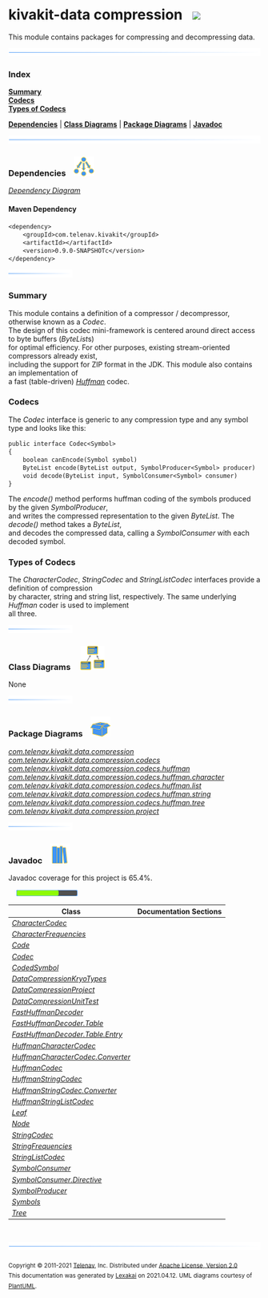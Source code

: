 # kivakit-data compression &nbsp;&nbsp;![](../../documentation/images/compress-52.png)

This module contains packages for compressing and decompressing data.

![](documentation/images/horizontal-line.png)

### Index

[**Summary**](#summary)  
[**Codecs**](#codecs)  
[**Types of Codecs**](#types-of-codecs)  

[**Dependencies**](#dependencies) | [**Class Diagrams**](#class-diagrams) | [**Package Diagrams**](#package-diagrams) | [**Javadoc**](#javadoc)

![](documentation/images/horizontal-line.png)

### Dependencies <a name="dependencies"></a> &nbsp;&nbsp; ![](documentation/images/dependencies-40.png)

[*Dependency Diagram*](documentation/diagrams/dependencies.svg)

#### Maven Dependency

    <dependency>
        <groupId>com.telenav.kivakit</groupId>
        <artifactId></artifactId>
        <version>0.9.0-SNAPSHOTc</version>
    </dependency>

![](documentation/images/short-horizontal-line.png)

[//]: # (start-user-text)

### Summary <a name = "summary"></a>

This module contains a definition of a compressor / decompressor, otherwise known as a *Codec*.   
The design of this codec mini-framework is centered around direct access to byte buffers (*ByteList*s)  
for optimal efficiency. For other purposes, existing stream-oriented compressors already exist,  
including the support for ZIP format in the JDK. This module also contains an implementation of  
a fast (table-driven) [*Huffman*](https://en.wikipedia.org/wiki/Huffman_coding) codec.

### Codecs <a name = "codecs"></a>

The *Codec* interface is generic to any compression type and any symbol type and looks like this:

    public interface Codec<Symbol>
    {
        boolean canEncode(Symbol symbol)
        ByteList encode(ByteList output, SymbolProducer<Symbol> producer)
        void decode(ByteList input, SymbolConsumer<Symbol> consumer)
    }

The *encode()* method performs huffman coding of the symbols produced by the given *SymbolProducer*,  
and writes the compressed representation to the given *ByteList*. The *decode()* method takes a *ByteList*,  
and decodes the compressed data, calling a *SymbolConsumer* with each decoded symbol.

### Types of Codecs <a name = "character"></a>

The *CharacterCodec*, *StringCodec* and *StringListCodec* interfaces provide a definition of compression  
by character, string and string list, respectively. The same underlying *Huffman* coder is used to implement  
all three.

[//]: # (end-user-text)

![](documentation/images/short-horizontal-line.png)

### Class Diagrams <a name="class-diagrams"></a> &nbsp; &nbsp; ![](documentation/images/diagram-48.png)

None

![](documentation/images/short-horizontal-line.png)

### Package Diagrams <a name="package-diagrams"></a> &nbsp;&nbsp; ![](documentation/images/box-40.png)

[*com.telenav.kivakit.data.compression*](documentation/diagrams/com.telenav.kivakit.data.compression.svg)  
[*com.telenav.kivakit.data.compression.codecs*](documentation/diagrams/com.telenav.kivakit.data.compression.codecs.svg)  
[*com.telenav.kivakit.data.compression.codecs.huffman*](documentation/diagrams/com.telenav.kivakit.data.compression.codecs.huffman.svg)  
[*com.telenav.kivakit.data.compression.codecs.huffman.character*](documentation/diagrams/com.telenav.kivakit.data.compression.codecs.huffman.character.svg)  
[*com.telenav.kivakit.data.compression.codecs.huffman.list*](documentation/diagrams/com.telenav.kivakit.data.compression.codecs.huffman.list.svg)  
[*com.telenav.kivakit.data.compression.codecs.huffman.string*](documentation/diagrams/com.telenav.kivakit.data.compression.codecs.huffman.string.svg)  
[*com.telenav.kivakit.data.compression.codecs.huffman.tree*](documentation/diagrams/com.telenav.kivakit.data.compression.codecs.huffman.tree.svg)  
[*com.telenav.kivakit.data.compression.project*](documentation/diagrams/com.telenav.kivakit.data.compression.project.svg)  

![](documentation/images/short-horizontal-line.png)

### Javadoc <a name="javadoc"></a> &nbsp;&nbsp; ![](documentation/images/books-40.png)

Javadoc coverage for this project is 65.4%.  
  
&nbsp; &nbsp;  ![](documentation/images/meter-70-12.png)



| Class | Documentation Sections |
|---|---|
| [*CharacterCodec*](https://telenav.github.io/kivakit-extensions/javadoc/kivakit.data.compression/com/telenav/kivakit/data/compression/codecs/CharacterCodec.html) |  |  
| [*CharacterFrequencies*](https://telenav.github.io/kivakit-extensions/javadoc/kivakit.data.compression/com/telenav/kivakit/data/compression/codecs/huffman/character/CharacterFrequencies.html) |  |  
| [*Code*](https://telenav.github.io/kivakit-extensions/javadoc/kivakit.data.compression/com/telenav/kivakit/data/compression/codecs/huffman/tree/Code.html) |  |  
| [*Codec*](https://telenav.github.io/kivakit-extensions/javadoc/kivakit.data.compression/com/telenav/kivakit/data/compression/Codec.html) |  |  
| [*CodedSymbol*](https://telenav.github.io/kivakit-extensions/javadoc/kivakit.data.compression/com/telenav/kivakit/data/compression/codecs/huffman/tree/CodedSymbol.html) |  |  
| [*DataCompressionKryoTypes*](https://telenav.github.io/kivakit-extensions/javadoc/kivakit.data.compression/com/telenav/kivakit/data/compression/project/DataCompressionKryoTypes.html) |  |  
| [*DataCompressionProject*](https://telenav.github.io/kivakit-extensions/javadoc/kivakit.data.compression/com/telenav/kivakit/data/compression/project/DataCompressionProject.html) |  |  
| [*DataCompressionUnitTest*](https://telenav.github.io/kivakit-extensions/javadoc/kivakit.data.compression/com/telenav/kivakit/data/compression/project/DataCompressionUnitTest.html) |  |  
| [*FastHuffmanDecoder*](https://telenav.github.io/kivakit-extensions/javadoc/kivakit.data.compression/com/telenav/kivakit/data/compression/codecs/huffman/FastHuffmanDecoder.html) |  |  
| [*FastHuffmanDecoder.Table*](https://telenav.github.io/kivakit-extensions/javadoc/kivakit.data.compression/com/telenav/kivakit/data/compression/codecs/huffman/FastHuffmanDecoder.Table.html) |  |  
| [*FastHuffmanDecoder.Table.Entry*](https://telenav.github.io/kivakit-extensions/javadoc/kivakit.data.compression/com/telenav/kivakit/data/compression/codecs/huffman/FastHuffmanDecoder.Table.Entry.html) |  |  
| [*HuffmanCharacterCodec*](https://telenav.github.io/kivakit-extensions/javadoc/kivakit.data.compression/com/telenav/kivakit/data/compression/codecs/huffman/character/HuffmanCharacterCodec.html) |  |  
| [*HuffmanCharacterCodec.Converter*](https://telenav.github.io/kivakit-extensions/javadoc/kivakit.data.compression/com/telenav/kivakit/data/compression/codecs/huffman/character/HuffmanCharacterCodec.Converter.html) |  |  
| [*HuffmanCodec*](https://telenav.github.io/kivakit-extensions/javadoc/kivakit.data.compression/com/telenav/kivakit/data/compression/codecs/huffman/HuffmanCodec.html) |  |  
| [*HuffmanStringCodec*](https://telenav.github.io/kivakit-extensions/javadoc/kivakit.data.compression/com/telenav/kivakit/data/compression/codecs/huffman/string/HuffmanStringCodec.html) |  |  
| [*HuffmanStringCodec.Converter*](https://telenav.github.io/kivakit-extensions/javadoc/kivakit.data.compression/com/telenav/kivakit/data/compression/codecs/huffman/string/HuffmanStringCodec.Converter.html) |  |  
| [*HuffmanStringListCodec*](https://telenav.github.io/kivakit-extensions/javadoc/kivakit.data.compression/com/telenav/kivakit/data/compression/codecs/huffman/list/HuffmanStringListCodec.html) |  |  
| [*Leaf*](https://telenav.github.io/kivakit-extensions/javadoc/kivakit.data.compression/com/telenav/kivakit/data/compression/codecs/huffman/tree/Leaf.html) |  |  
| [*Node*](https://telenav.github.io/kivakit-extensions/javadoc/kivakit.data.compression/com/telenav/kivakit/data/compression/codecs/huffman/tree/Node.html) |  |  
| [*StringCodec*](https://telenav.github.io/kivakit-extensions/javadoc/kivakit.data.compression/com/telenav/kivakit/data/compression/codecs/StringCodec.html) |  |  
| [*StringFrequencies*](https://telenav.github.io/kivakit-extensions/javadoc/kivakit.data.compression/com/telenav/kivakit/data/compression/codecs/huffman/string/StringFrequencies.html) |  |  
| [*StringListCodec*](https://telenav.github.io/kivakit-extensions/javadoc/kivakit.data.compression/com/telenav/kivakit/data/compression/codecs/StringListCodec.html) |  |  
| [*SymbolConsumer*](https://telenav.github.io/kivakit-extensions/javadoc/kivakit.data.compression/com/telenav/kivakit/data/compression/SymbolConsumer.html) |  |  
| [*SymbolConsumer.Directive*](https://telenav.github.io/kivakit-extensions/javadoc/kivakit.data.compression/com/telenav/kivakit/data/compression/SymbolConsumer.Directive.html) |  |  
| [*SymbolProducer*](https://telenav.github.io/kivakit-extensions/javadoc/kivakit.data.compression/com/telenav/kivakit/data/compression/SymbolProducer.html) |  |  
| [*Symbols*](https://telenav.github.io/kivakit-extensions/javadoc/kivakit.data.compression/com/telenav/kivakit/data/compression/codecs/huffman/tree/Symbols.html) |  |  
| [*Tree*](https://telenav.github.io/kivakit-extensions/javadoc/kivakit.data.compression/com/telenav/kivakit/data/compression/codecs/huffman/tree/Tree.html) |  |  

[//]: # (start-user-text)



[//]: # (end-user-text)

<br/>

![](documentation/images/horizontal-line.png)

<sub>Copyright &#169; 2011-2021 [Telenav](http://telenav.com), Inc. Distributed under [Apache License, Version 2.0](LICENSE)</sub>  
<sub>This documentation was generated by [Lexakai](https://github.com/Telenav/lexakai) on 2021.04.12. UML diagrams courtesy
of [PlantUML](http://plantuml.com).</sub>


